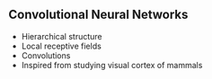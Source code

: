 ## Convolutional Neural Networks
* Hierarchical structure
* Local receptive fields
* Convolutions
* Inspired from studying visual cortex of mammals